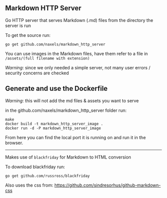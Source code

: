 ## Markdown HTTP Server

Go HTTP server that serves Markdown (.md) files from the directory the server is run

To get the source run:
```
go get github.com/naxels/markdown_http_server
```

You can use images in the Markdown files, have them refer to a file in
`/assets/(full filename with extension)`

*Warning*: since we only needed a simple server, not many user errors / security concerns are checked

## Generate and use the Dockerfile
*Warning*: this will not add the md files & assets you want to serve

in the github.com/naxels/markdown_http_server folder run:

```
make
docker build -t markdown_http_server_image .
docker run -d -P markdown_http_server_image
```

From here you can find the local port it is running on and run it in the browser.

---

Makes use of `blackfriday` for Markdown to HTML conversion

To download blackfriday run:
```
go get github.com/russross/blackfriday
```

Also uses the css from: https://github.com/sindresorhus/github-markdown-css
